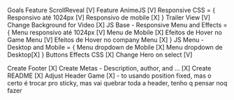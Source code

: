 Goals
Feature ScrollReveal [V]
Feature AnimeJS [V]
Responsive CSS = {
    Responsivo até 1024px [V]
    Responsivo de mobile [X]
}
Trailer View [V]
Change Background for Video [X]
JS Base - Responsive Menu and Effects = {
    Menu responsivo até 1024px [V]
    Menu de Mobile [X]
    Efeitos de Hover no Game Menu [V]
    Efeitos de Hover no company Menu [X]
}
JS Menu - Desktop and Mobile = {
    Menu dropdown de Mobile [X]
    Menu dropdown de Desktop[X]
}
Buttons Effects CSS [X]
Change Hero on select [V]

Create Footer [X]
Create Metas - Description, author, and ... [X]
Create README [X]
Adjust Header Game  [X] - to usando position fixed, mas o certo é trocar pro sticky, mas vai quebrar toda a header, tenho q pensar noq fazer
